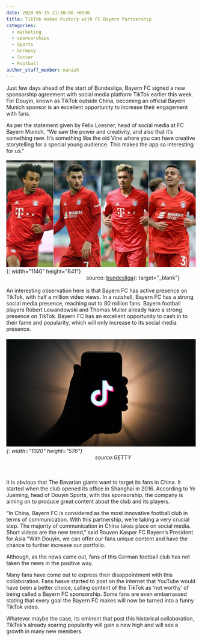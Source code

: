 ```yaml
---
date: 2020-05-15 21:30:00 +0530
title: TikTok makes history with FC Bayern Partnership
categories:
  - marketing
  - sponsorships
  - Sports
  - Germany
  - Soccer
  - Football
author_staff_member: manish
---
```


Just few days ahead of the start of Bundesliga, Bayern FC signed a new sponsorship agreement with social media platform TikTok earlier this week. For Douyin, known as TikTok outside China, becoming an official Bayern Munich sponsor is an excellent opportunity to increase their engagement with fans.

As per the statement given by Felix Loesner, head of social media at FC Bayern Munich, “We saw the power and creativity, and also that it’s something new. It’s something like the old Vine where you can have creative storytelling for a special young audience. This makes the app so interesting for us.”<br>&nbsp; &nbsp; &nbsp; &nbsp; &nbsp; &nbsp; &nbsp; &nbsp; &nbsp; &nbsp; &nbsp; &nbsp; &nbsp; &nbsp; &nbsp; &nbsp; &nbsp; &nbsp;&nbsp;![](/uploads/bayern.jpg){: width="1140" height="641"}<br>&nbsp; &nbsp; &nbsp; &nbsp; &nbsp; &nbsp; &nbsp; &nbsp; &nbsp; &nbsp; &nbsp; &nbsp; &nbsp; &nbsp; &nbsp; &nbsp; &nbsp; &nbsp; &nbsp; &nbsp; &nbsp; &nbsp; &nbsp; &nbsp; &nbsp; &nbsp; &nbsp; source: [bundesliga](https://www.bundesliga.com/en/bundesliga/news/bayern-munich-president-hainer-backs-zirkzee-dajaku-batista-meier-singh-breakthrough-9894){: target="_blank"}<br><br>An interesting observation here is that Bayern FC has active presence on TikTok, with half a million video views. In a nutshell, Bayern FC has a strong social media presence, reaching out to 80 million fans. Bayern football players Robert Lewandowski and Thomas Muller already have a strong presence on TikTok. Bayern FC has an excellent opportunity to cash in to their fame and popularity, which will only increase to its social media presence.

###### ![](/uploads/2.jpg){: width="1020" height="576"}<br>&nbsp; &nbsp; &nbsp; &nbsp; &nbsp; &nbsp; &nbsp; &nbsp; &nbsp; &nbsp; &nbsp; &nbsp; &nbsp; &nbsp; &nbsp; &nbsp; &nbsp; &nbsp; &nbsp; &nbsp; &nbsp; &nbsp; &nbsp; &nbsp; &nbsp; &nbsp; &nbsp; &nbsp; &nbsp; &nbsp; source:GETTY

<br>It is obvious that The Bavarian giants want to target its fans in China. It started when the club opened its office in Shanghai in 2016. According to Ye Jueming, head of Douyin Sports, with this sponsorship, the company is aiming on to produce great content about the club and its players.

“In China, Bayern FC is considered as the most innovative football club in terms of communication. With this partnership, we’re taking a very crucial step. The majority of communication in China takes place on social media. Short videos are the new trend," said Rouven Kasper FC Bayern’s President for Asia "With Douyin, we can offer our fans unique content and have the chance to further increase our portfolio.

Although, as the news came out, fans of this German football club has not taken the news in the positive way.

Many fans have come out to express their disappointment with this collaboration. Fans hasve started to post on the internet that YouTube would have been a better choice, calling content of the TikTok as ‘not worthy’ of being called a Bayern FC sponsorship. Some fans are even embarrassed stating that every goal the Bayern FC makes will now be turned into a funny TikTok video.

Whatever maybe the case, its eminent that post this historical collaboration, TikTok’s already soaring popularity will gain a new high and will see a growth in many new members.